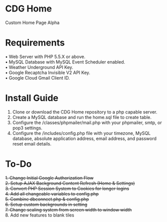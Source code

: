 # CDG Home
Custom Home Page Alpha

# Requirements
• Web Server with PHP 5.5.X or above.<br>
• MySQL Database with MySQL Event Scheduler enabled.<br>
• Weather Underground API Key.<br>
• Google Recaptcha Invisible V2 API Key.<br>
• Google Cloud Gmail Client ID.<br>

# Install Guide
1. Clone or download the CDG Home repository to a php capable server.
2. Create a MySQL database and run the home.sql file to create table.
3. Configure the /classes/phpmailer/mail.php with your phpmailer, smtp, or pop3 settings.
4. Configure the /includes/config.php file with your timezone, MySQL database, absolute application address, email address, and password reset email details.

# To-Do
<s>1. Change Initial Google Authorization Flow</s><br>
<s>2. Setup AJAX Background Content Refresh (Home & Settings)</s><br>
<s>3. Convert PHP Session System to Cookies for longer logins</s><br>
<s>4. Add all changeable variables to config.php</s><br>
<s>5. Combine dbconnect.php & config.php</s><br>
<s>6. Setup custom backgrounds in setting</s><br>
<s>7. Change scaling system from screen width to window width</s><br>
8. Add new features to blank tiles<br>